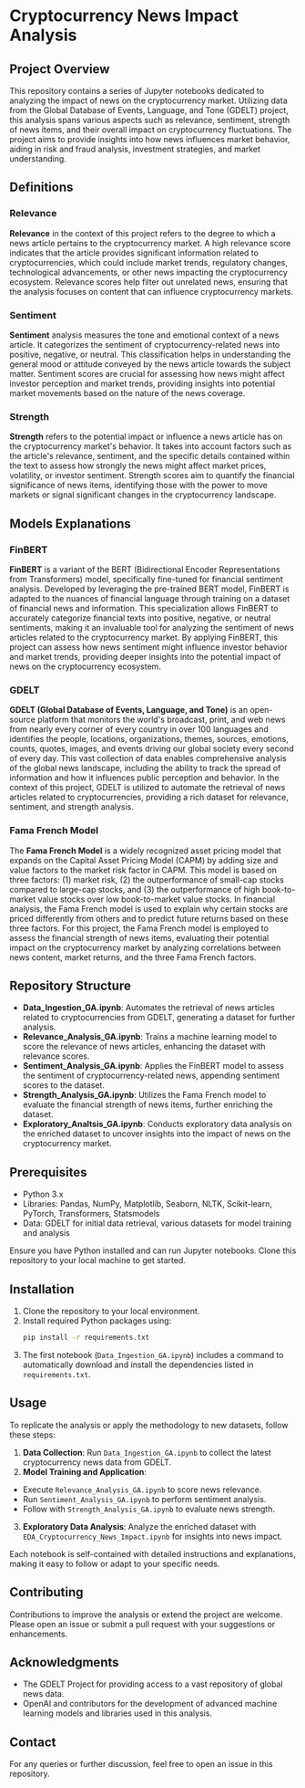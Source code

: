 # Cryptocurrency News Impact Analysis

## Project Overview

This repository contains a series of Jupyter notebooks dedicated to analyzing the impact of news on the cryptocurrency market. Utilizing data from the Global Database of Events, Language, and Tone (GDELT) project, this analysis spans various aspects such as relevance, sentiment, strength of news items, and their overall impact on cryptocurrency fluctuations. The project aims to provide insights into how news influences market behavior, aiding in risk and fraud analysis, investment strategies, and market understanding.

## Definitions

### Relevance

**Relevance** in the context of this project refers to the degree to which a news article pertains to the cryptocurrency market. A high relevance score indicates that the article provides significant information related to cryptocurrencies, which could include market trends, regulatory changes, technological advancements, or other news impacting the cryptocurrency ecosystem. Relevance scores help filter out unrelated news, ensuring that the analysis focuses on content that can influence cryptocurrency markets.

### Sentiment

**Sentiment** analysis measures the tone and emotional context of a news article. It categorizes the sentiment of cryptocurrency-related news into positive, negative, or neutral. This classification helps in understanding the general mood or attitude conveyed by the news article towards the subject matter. Sentiment scores are crucial for assessing how news might affect investor perception and market trends, providing insights into potential market movements based on the nature of the news coverage.

### Strength

**Strength** refers to the potential impact or influence a news article has on the cryptocurrency market's behavior. It takes into account factors such as the article's relevance, sentiment, and the specific details contained within the text to assess how strongly the news might affect market prices, volatility, or investor sentiment. Strength scores aim to quantify the financial significance of news items, identifying those with the power to move markets or signal significant changes in the cryptocurrency landscape.

## Models Explanations

### FinBERT

**FinBERT** is a variant of the BERT (Bidirectional Encoder Representations from Transformers) model, specifically fine-tuned for financial sentiment analysis. Developed by leveraging the pre-trained BERT model, FinBERT is adapted to the nuances of financial language through training on a dataset of financial news and information. This specialization allows FinBERT to accurately categorize financial texts into positive, negative, or neutral sentiments, making it an invaluable tool for analyzing the sentiment of news articles related to the cryptocurrency market. By applying FinBERT, this project can assess how news sentiment might influence investor behavior and market trends, providing deeper insights into the potential impact of news on the cryptocurrency ecosystem.

### GDELT

**GDELT (Global Database of Events, Language, and Tone)** is an open-source platform that monitors the world's broadcast, print, and web news from nearly every corner of every country in over 100 languages and identifies the people, locations, organizations, themes, sources, emotions, counts, quotes, images, and events driving our global society every second of every day. This vast collection of data enables comprehensive analysis of the global news landscape, including the ability to track the spread of information and how it influences public perception and behavior. In the context of this project, GDELT is utilized to automate the retrieval of news articles related to cryptocurrencies, providing a rich dataset for relevance, sentiment, and strength analysis.

### Fama French Model

The **Fama French Model** is a widely recognized asset pricing model that expands on the Capital Asset Pricing Model (CAPM) by adding size and value factors to the market risk factor in CAPM. This model is based on three factors: (1) market risk, (2) the outperformance of small-cap stocks compared to large-cap stocks, and (3) the outperformance of high book-to-market value stocks over low book-to-market value stocks. In financial analysis, the Fama French model is used to explain why certain stocks are priced differently from others and to predict future returns based on these three factors. For this project, the Fama French model is employed to assess the financial strength of news items, evaluating their potential impact on the cryptocurrency market by analyzing correlations between news content, market returns, and the three Fama French factors.


## Repository Structure

- **Data_Ingestion_GA.ipynb**: Automates the retrieval of news articles related to cryptocurrencies from GDELT, generating a dataset for further analysis.
- **Relevance_Analysis_GA.ipynb**: Trains a machine learning model to score the relevance of news articles, enhancing the dataset with relevance scores.
- **Sentiment_Analysis_GA.ipynb**: Applies the FinBERT model to assess the sentiment of cryptocurrency-related news, appending sentiment scores to the dataset.
- **Strength_Analysis_GA.ipynb**: Utilizes the Fama French model to evaluate the financial strength of news items, further enriching the dataset.
- **Exploratory_Analtsis_GA.ipynb**: Conducts exploratory data analysis on the enriched dataset to uncover insights into the impact of news on the cryptocurrency market.

## Prerequisites

- Python 3.x
- Libraries: Pandas, NumPy, Matplotlib, Seaborn, NLTK, Scikit-learn, PyTorch, Transformers, Statsmodels
- Data: GDELT for initial data retrieval, various datasets for model training and analysis

Ensure you have Python installed and can run Jupyter notebooks. Clone this repository to your local machine to get started.

## Installation

1. Clone the repository to your local environment.
2. Install required Python packages using:
   ```bash
   pip install -r requirements.txt
3. The first notebook (`Data_Ingestion_GA.ipynb`) includes a command to automatically download and install the dependencies listed in `requirements.txt`.

## Usage

To replicate the analysis or apply the methodology to new datasets, follow these steps:

1. **Data Collection**: Run `Data_Ingestion_GA.ipynb` to collect the latest cryptocurrency news data from GDELT.
2. **Model Training and Application**:
- Execute `Relevance_Analysis_GA.ipynb` to score news relevance.
- Run `Sentiment_Analysis_GA.ipynb` to perform sentiment analysis.
- Follow with `Strength_Analysis_GA.ipynb` to evaluate news strength.
3. **Exploratory Data Analysis**: Analyze the enriched dataset with `EDA_Cryptocurrency_News_Impact.ipynb` for insights into news impact.

Each notebook is self-contained with detailed instructions and explanations, making it easy to follow or adapt to your specific needs.

## Contributing

Contributions to improve the analysis or extend the project are welcome. Please open an issue or submit a pull request with your suggestions or enhancements.

## Acknowledgments

- The GDELT Project for providing access to a vast repository of global news data.
- OpenAI and contributors for the development of advanced machine learning models and libraries used in this analysis.

## Contact

For any queries or further discussion, feel free to open an issue in this repository.


